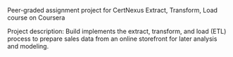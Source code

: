 Peer-graded assignment project for CertNexus Extract, Transform, Load course on Coursera

Project description:
Build implements the extract, transform, and load (ETL) process to prepare sales data from an online storefront for later analysis and modeling.
